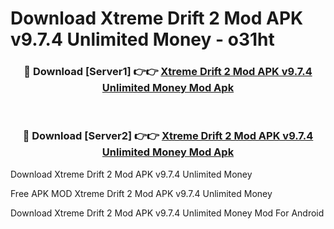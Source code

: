 # Download Xtreme Drift 2 Mod APK v9.7.4 Unlimited Money - o31ht



<div align="center">
<h3>🔴 Download [Server1] 👉👉 <a href="https://momento.my/?title=Xtreme_Drift_2_Mod_APK_v9.7.4_Unlimited_Money">Xtreme Drift 2 Mod APK v9.7.4 Unlimited Money Mod Apk</a></h3><br>

<h3>🔴 Download [Server2] 👉👉 <a href="https://momento.my/?title=Xtreme_Drift_2_Mod_APK_v9.7.4_Unlimited_Money">Xtreme Drift 2 Mod APK v9.7.4 Unlimited Money Mod Apk</a></h3>
</div>



Download Xtreme Drift 2 Mod APK v9.7.4 Unlimited Money 

Free APK MOD Xtreme Drift 2 Mod APK v9.7.4 Unlimited Money 

Download Xtreme Drift 2 Mod APK v9.7.4 Unlimited Money Mod For Android
